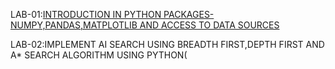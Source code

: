 LAB-01:[INTRODUCTION IN PYTHON PACKAGES-NUMPY,PANDAS,MATPLOTLIB AND ACCESS TO DATA SOURCES](https://github.com/faiza-03/AIML-_LAB/blob/main/lab_01.ipynb)

LAB-02:IMPLEMENT AI SEARCH USING BREADTH FIRST,DEPTH FIRST AND A* SEARCH ALGORITHM USING PYTHON(

